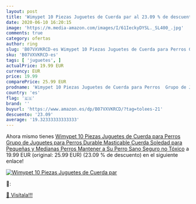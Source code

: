 ```yaml
---
layout: post
title: 'Wimypet 10 Piezas Juguetes de Cuerda par al 23.09 % de descuento'
date: 2020-06-10 16:20:15
image: 'https://m.media-amazon.com/images/I/61IeckyDYSL._SL400_.jpg'
comments: true
category: ofertas
author: ring
slug: 'B07VXVKRCD-es Wimypet 10 Piezas Juguetes de Cuerda para Perros Grupo de...'
sku: 'B07VXVKRCD-es'
tags: [ 'juguetes', ]
actualPrice: 19.99 EUR
currency: EUR
price: 19.99
comparePrice: 25.99 EUR
prodname: 'Wimypet 10 Piezas Juguetes de Cuerda para Perros  Grupo de Juguetes para Perros  Durable Masticable Cuerda Soledad para Pequeñas y Medianas Perros  Mantener a Su Perro Sano  Seguro  no Tóxico'
country: 'es'
flag: '🇪🇸'
brand: ''
buyurl: 'https://www.amazon.es/dp/B07VXVKRCD/?tag=tolees-21'
descuento: '23.09'
average: '19.32333333333333'
---
```


Ahora mismo tienes [Wimypet 10 Piezas Juguetes de Cuerda para Perros  Grupo de Juguetes para Perros  Durable Masticable Cuerda Soledad para Pequeñas y Medianas Perros  Mantener a Su Perro Sano  Seguro  no Tóxico](https://www.amazon.es/dp/B07VXVKRCD/?tag=tolees-21) a 19.99 EUR (original: 25.99 EUR) (23.09 %  de descuento) en el siguiente enlace!

[![Wimypet 10 Piezas Juguetes de Cuerda par](https://m.media-amazon.com/images/I/61IeckyDYSL._SL400_.jpg)](https://www.amazon.es/dp/B07VXVKRCD/?tag=tolees-21)

🔎:


[🛒 Visítala!!!](https://www.amazon.es/dp/B07VXVKRCD/?tag=tolees-21)

